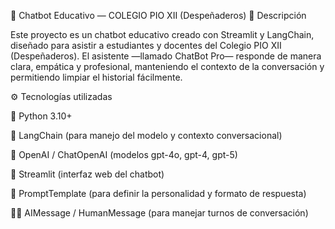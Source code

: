 🧠 Chatbot Educativo — COLEGIO PIO XII (Despeñaderos)
🤖 Descripción

Este proyecto es un chatbot educativo creado con Streamlit y LangChain, diseñado para asistir a estudiantes y docentes del Colegio PIO XII (Despeñaderos).
El asistente —llamado ChatBot Pro— responde de manera clara, empática y profesional, manteniendo el contexto de la conversación y permitiendo limpiar el historial fácilmente.

⚙️ Tecnologías utilizadas

🐍 Python 3.10+

💬 LangChain (para manejo del modelo y contexto conversacional)

🧩 OpenAI / ChatOpenAI (modelos gpt-4o, gpt-4, gpt-5)

🎨 Streamlit (interfaz web del chatbot)

🧠 PromptTemplate (para definir la personalidad y formato de respuesta)

🧍‍♂️ AIMessage / HumanMessage (para manejar turnos de conversación)
